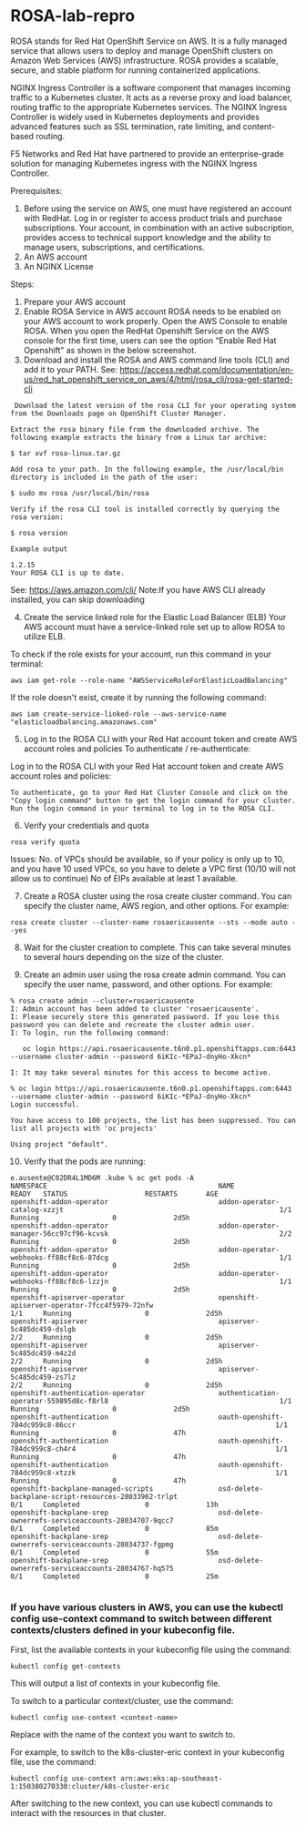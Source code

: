 # ROSA-lab-repro

ROSA stands for Red Hat OpenShift Service on AWS. It is a fully managed service that allows users to deploy and manage OpenShift clusters on Amazon Web Services (AWS) infrastructure. ROSA provides a scalable, secure, and stable platform for running containerized applications.

NGINX Ingress Controller is a software component that manages incoming traffic to a Kubernetes cluster. It acts as a reverse proxy and load balancer, routing traffic to the appropriate Kubernetes services. The NGINX Ingress Controller is widely used in Kubernetes deployments and provides advanced features such as SSL termination, rate limiting, and content-based routing.

F5 Networks and Red Hat have partnered to provide an enterprise-grade solution for managing Kubernetes ingress with the NGINX Ingress Controller. 

Prerequisites: 
1. Before using the service on AWS, one must have registered an account with RedHat. Log in or register to access product trials and purchase subscriptions. Your account, in combination with an active subscription, provides access to technical support knowledge and the ability to manage users, subscriptions, and certifications.
2. An AWS account
3. An NGINX License


Steps: 

1. Prepare your AWS account
2. Enable ROSA Service in AWS account
ROSA needs to be enabled on your AWS account to work properly. Open the AWS Console to enable ROSA.
When you open the RedHat Openshift Service on the AWS console for the first time, users can see the option “Enable Red Hat Openshift” as shown in the below screenshot.
3. Download and install the ROSA and AWS command line tools (CLI) and add it to your PATH.
See: 
https://access.redhat.com/documentation/en-us/red_hat_openshift_service_on_aws/4/html/rosa_cli/rosa-get-started-cli

```
 Download the latest version of the rosa CLI for your operating system from the Downloads page on OpenShift Cluster Manager.

Extract the rosa binary file from the downloaded archive. The following example extracts the binary from a Linux tar archive:

$ tar xvf rosa-linux.tar.gz

Add rosa to your path. In the following example, the /usr/local/bin directory is included in the path of the user:

$ sudo mv rosa /usr/local/bin/rosa

Verify if the rosa CLI tool is installed correctly by querying the rosa version:

$ rosa version

Example output

1.2.15
Your ROSA CLI is up to date.
```

See:
https://aws.amazon.com/cli/
Note:If you have AWS CLI already installed, you can skip downloading

4. Create the service linked role for the Elastic Load Balancer (ELB)
Your AWS account must have a service-linked role set up to allow ROSA to utilize ELB.

To check if the role exists for your account, run this command in your terminal:
```
aws iam get-role --role-name "AWSServiceRoleForElasticLoadBalancing"
```

If the role doesn't exist, create it by running the following command:
```
aws iam create-service-linked-role --aws-service-name "elasticloadbalancing.amazonaws.com"
```

5. Log in to the ROSA CLI with your Red Hat account token and create AWS account roles and policies
To authenticate / re-authenticate: 

Log in to the ROSA CLI with your Red Hat account token and create AWS account roles and policies:

    To authenticate, go to your Red Hat Cluster Console and click on the "Copy login command" button to get the login command for your cluster.
    Run the login command in your terminal to log in to the ROSA CLI.

6. Verify your credentials and quota
```
rosa verify quota
```

Issues: 
No. of VPCs should be available, so if your policy is only up to 10, and you have 10 used VPCs,  so you have to delete a VPC first (10/10 will not allow us to continue) 
No of EIPs available at least 1 available. 


7. Create a ROSA cluster using the rosa create cluster command. You can specify the cluster name, AWS region, and other options. For example:
```
rosa create cluster --cluster-name rosaericausente --sts --mode auto --yes
```

8. Wait for the cluster creation to complete. This can take several minutes to several hours depending on the size of the cluster.

9. Create an admin user using the rosa create admin command. You can specify the user name, password, and other options. For example:

```
% rosa create admin --cluster=rosaericausente
I: Admin account has been added to cluster 'rosaericausente'.
I: Please securely store this generated password. If you lose this password you can delete and recreate the cluster admin user.
I: To login, run the following command:

   oc login https://api.rosaericausente.t6n0.p1.openshiftapps.com:6443 --username cluster-admin --password 6iKIc-*EPaJ-dnyHo-Xkcn*

I: It may take several minutes for this access to become active.

% oc login https://api.rosaericausente.t6n0.p1.openshiftapps.com:6443 --username cluster-admin --password 6iKIc-*EPaJ-dnyHo-Xkcn*
Login successful.

You have access to 100 projects, the list has been suppressed. You can list all projects with 'oc projects'

Using project "default".
```

10. Verify that the pods are running: 
```
e.ausente@C02DR4L1MD6M .kube % oc get pods -A
NAMESPACE                                          NAME                                                                             READY   STATUS                   RESTARTS       AGE
openshift-addon-operator                           addon-operator-catalog-xzzjt                                                     1/1     Running                  0              2d5h
openshift-addon-operator                           addon-operator-manager-56cc97cf96-kcvsk                                          2/2     Running                  0              2d5h
openshift-addon-operator                           addon-operator-webhooks-ff88cf8c6-87dcg                                          1/1     Running                  0              2d5h
openshift-addon-operator                           addon-operator-webhooks-ff88cf8c6-lzzjn                                          1/1     Running                  0              2d5h
openshift-apiserver-operator                       openshift-apiserver-operator-7fcc4f5979-72nfw                                    1/1     Running                  0              2d5h
openshift-apiserver                                apiserver-5c485dc459-dslgb                                                       2/2     Running                  0              2d5h
openshift-apiserver                                apiserver-5c485dc459-m4z2d                                                       2/2     Running                  0              2d5h
openshift-apiserver                                apiserver-5c485dc459-zs7lz                                                       2/2     Running                  0              2d5h
openshift-authentication-operator                  authentication-operator-559895d8c-f8rl8                                          1/1     Running                  0              2d5h
openshift-authentication                           oauth-openshift-784dc959c8-86ccr                                                 1/1     Running                  0              47h
openshift-authentication                           oauth-openshift-784dc959c8-ch4r4                                                 1/1     Running                  0              47h
openshift-authentication                           oauth-openshift-784dc959c8-xtzzk                                                 1/1     Running                  0              47h
openshift-backplane-managed-scripts                osd-delete-backplane-script-resources-28033962-trlpt                             0/1     Completed                0              13h
openshift-backplane-srep                           osd-delete-ownerrefs-serviceaccounts-28034707-9qcc7                              0/1     Completed                0              85m
openshift-backplane-srep                           osd-delete-ownerrefs-serviceaccounts-28034737-fgpmg                              0/1     Completed                0              55m
openshift-backplane-srep                           osd-delete-ownerrefs-serviceaccounts-28034767-hq575                              0/1     Completed                0              25m


```


### If you have various clusters in AWS, you can use the kubectl config use-context command to switch between different contexts/clusters defined in your kubeconfig file.

First, list the available contexts in your kubeconfig file using the command:
```
kubectl config get-contexts
```
This will output a list of contexts in your kubeconfig file.

To switch to a particular context/cluster, use the command:
```
kubectl config use-context <context-name>
```
Replace <context-name> with the name of the context you want to switch to.

For example, to switch to the k8s-cluster-eric context in your kubeconfig file, use the command:
```
kubectl config use-context arn:aws:eks:ap-southeast-1:150380270330:cluster/k8s-cluster-eric
```
After switching to the new context, you can use kubectl commands to interact with the resources in that cluster.



